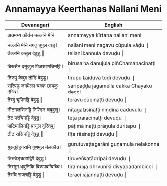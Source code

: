 # Annamayya Keerthanas Nallani Meni

| Devanagari | English |
| ------ | ------ |
|  |  |
| अन्नमय्य कीर्तन नल्लनि मेनि   | annamayya kīrtana nallani meni   |
|  |  |
| नल्लनि मेनि नगवु चूपुल वाडु ❘   | nallani meni nagavu cūpula vāḍu ❘   |
| तॆल्लनि कन्नुल देवुडु ‖   | tellani kannula devuḍu ‖   |
|  |  |
| बिरुसैन दनुजुल पिञ्छमणचिनट्टि ❘   | birusaina danujula piñChamaṇacinaṭṭi ❘   |
| तिरुपु कैदुव तोडि देवुडु ❘   | tirupu kaiduva toḍi devuḍu ❘   |
| सरिपड्ड जगमॆल्ल चक्क छायकु दॆच्चि ❘   | saripaḍḍa jagamella cakka Chāyaku decci ❘   |
| तॆरवु चूपिनट्टि देवुडु ‖   | teravu cūpinaṭṭi devuḍu ‖   |
|  |  |
| नीटगलसिनट्टि निण्डिन चदुवुलु ❘   | nīṭagalasinaṭṭi niṇḍina caduvulu ❘   |
| तेट परचिनट्टि देवुडु ❘   | teṭa paracinaṭṭi devuḍu ❘   |
| पाटिमालिनट्टि प्राणुल दुरितपु ❘   | pāṭimālinaṭṭi prāṇula duritapu ❘   |
| तीट रासिनट्टि देवुडु ‖   | tīṭa rāsinaṭṭi devuḍu ‖   |
|  |  |
| गुरुतुवॆट्टगरानि गुणमुल नॆलकॊन्न ❘   | gurutuveṭṭagarāni guṇamula nelakonna ❘   |
| तिरुवेङ्कटाद्रिपै देवुडु ❘   | tiruveṅkaṭādripai devuḍu ❘   |
| तिरमुग धृवुनिकि दिव्यपदम्बिच्चि ❘   | tiramuga dhṛvuniki divyapadambicci ❘   |
| तॆरचि राजन्नट्टि देवुडु ‖   | teraci rājannaṭṭi devuḍu ‖   |
|  |  |
